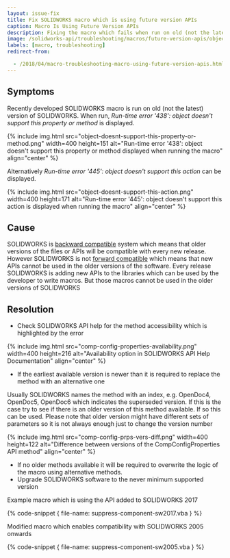 ```yaml
---
layout: issue-fix
title: Fix SOLIDWORKS macro which is using future version APIs
caption: Macro Is Using Future Version APIs
description: Fixing the macro which fails when run on old (not the latest) version of SOLIDWORKS and Run-time error '438' - object doesn't support this property or method or Run-time error '445' - object doesn't support this action error is displayed
image: /solidworks-api/troubleshooting/macros/future-version-apis/object-doesnt-support-this-action.png
labels: [macro, troubleshooting]
redirect-from:

  - /2018/04/macro-troubleshooting-macro-using-future-version-apis.html
---
```

## Symptoms

Recently developed SOLIDWORKS macro is run on old (not the latest) version of SOLIDWORKS. When run, *Run-time error '438': object doesn't support this property or method* is displayed.

{% include img.html src="object-doesnt-support-this-property-or-method.png" width=400 height=151 alt="Run-time error '438': object doesn't support this property or method displayed when running the macro" align="center" %}

Alternatively *Run-time error '445': object doesn't support this action* can be displayed.

{% include img.html src="object-doesnt-support-this-action.png" width=400 height=171 alt="Run-time error '445': object doesn't support this action is displayed when running the macro" align="center" %}

## Cause

SOLIDWORKS is [backward compatible](https://en.wikipedia.org/wiki/Backward_compatibility) system which means that older versions of the files or APIs will be compatible with every new release. However SOLIDWORKS is not [forward compatible](https://en.wikipedia.org/wiki/Forward_compatibility) which means that new APIs cannot be used in the older versions of the software. Every release SOLIDWORKS is adding new APIs to the libraries which can be used by the developer to write macros. But those macros cannot be used in the older versions of SOLIDWORKS

## Resolution

* Check SOLIDWORKS API help for the method accessibility which is highlighted by the error

{% include img.html src="comp-config-properties-availability.png" width=400 height=216 alt="Availability option in SOLIDWORKS API Help Documentation" align="center" %}

* If the earliest available version is newer than it is required to replace the method with an alternative one

Usually SOLIDWORKS names the method with an index, e.g. OpenDoc4, OpenDoc5, OpenDoc6 which indicates the superseded version. If this is the case try to see if there is an older version of this method available. If so this can be used. Please note that older version might have different sets of parameters so it is not always enough just to change the version number

{% include img.html src="comp-config-prps-vers-diff.png" width=400 height=122 alt="Difference between versions of the CompConfigProperties API method" align="center" %}

* If no older methods available it will be required to overwrite the logic of the macro using alternative methods.
* Upgrade SOLIDWORKS software to the never minimum supported version

Example macro which is using the API added to SOLIDWORKS 2017

{% code-snippet { file-name: suppress-component-sw2017.vba } %}

Modified macro which enables compatibility with SOLIDWORKS 2005 onwards

{% code-snippet { file-name: suppress-component-sw2005.vba } %}
